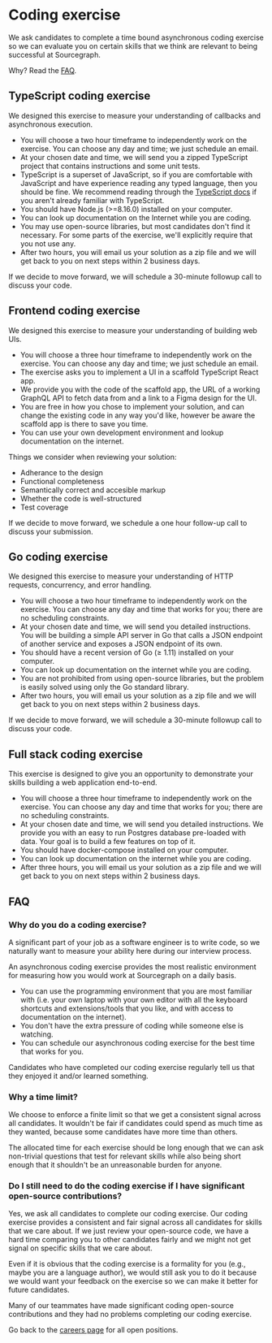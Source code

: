 # Coding exercise

We ask candidates to complete a time bound asynchronous coding exercise so we can evaluate you on certain skills that we think are relevant to being successful at Sourcegraph.

Why? Read the [FAQ](#FAQ).

## TypeScript coding exercise

We designed this exercise to measure your understanding of callbacks and asynchronous execution.

- You will choose a two hour timeframe to independently work on the exercise. You can choose any day and time; we just schedule an email.
- At your chosen date and time, we will send you a zipped TypeScript project that contains instructions and some unit tests.
- TypeScript is a superset of JavaScript, so if you are comfortable with JavaScript and have experience reading any typed language, then you should be fine. We recommend reading through the [TypeScript docs](https://www.typescriptlang.org/docs/handbook/basic-types.html) if you aren't already familiar with TypeScript.
- You should have Node.js (>=8.16.0) installed on your computer.
- You can look up documentation on the Internet while you are coding.
- You may use open-source libraries, but most candidates don't find it necessary. For some parts of the exercise, we'll explicitly require that you not use any.
- After two hours, you will email us your solution as a zip file and we will get back to you on next steps within 2 business days.

If we decide to move forward, we will schedule a 30-minute followup call to discuss your code.

## Frontend coding exercise

We designed this exercise to measure your understanding of building web UIs.

- You will choose a three hour timeframe to independently work on the exercise. You can choose any day and time; we just schedule an email.
- The exercise asks you to implement a UI in a scaffold TypeScript React app.
- We provide you with the code of the scaffold app, the URL of a working GraphQL API to fetch data from and a link to a Figma design for the UI.
- You are free in how you chose to implement your solution, and can change the existing code in any way you'd like, however be aware the scaffold app is there to save you time.
- You can use your own development environment and lookup documentation on the internet.

Things we consider when reviewing your solution:
- Adherance to the design
- Functional completeness
- Semantically correct and accesible markup
- Whether the code is well-structured
- Test coverage

If we decide to move forward, we schedule a one hour follow-up call to discuss your submission.

## Go coding exercise

We designed this exercise to measure your understanding of HTTP requests, concurrency, and error handling.

- You will choose a two hour timeframe to independently work on the exercise. You can choose any day and time that works for you; there are no scheduling constraints.
- At your chosen date and time, we will send you detailed instructions. You will be building a simple API server in Go that calls a JSON endpoint of another service and exposes a JSON endpoint of its own.
- You should have a recent version of Go (≥ 1.11) installed on your computer.
- You can look up documentation on the internet while you are coding.
- You are not prohibited from using open-source libraries, but the problem is easily solved using only the Go standard library.
- After two hours, you will email us your solution as a zip file and we will get back to you on next steps within 2 business days.

If we decide to move forward, we will schedule a 30-minute followup call to discuss your code.

## Full stack coding exercise

This exercise is designed to give you an opportunity to demonstrate your skills building a web application end-to-end.

- You will choose a three hour timeframe to independently work on the exercise. You can choose any day and time that works for you; there are no scheduling constraints.
- At your chosen date and time, we will send you detailed instructions. We provide you with an easy to run Postgres database pre-loaded with data. Your goal is to build a few features on top of it.
- You should have docker-compose installed on your computer.
- You can look up documentation on the internet while you are coding.
- After three hours, you will email us your solution as a zip file and we will get back to you on next steps within 2 business days.

## FAQ

### Why do you do a coding exercise?

A significant part of your job as a software engineer is to write code, so we naturally want to measure your ability here during our interview process.

An asynchronous coding exercise provides the most realistic environment for measuring how you would work at Sourcegraph on a daily basis.

- You can use the programming environment that you are most familiar with (i.e. your own laptop with your own editor with all the keyboard shortcuts and extensions/tools that you like, and with access to documentation on the internet).
- You don't have the extra pressure of coding while someone else is watching.
- You can schedule our asynchronous coding exercise for the best time that works for you.

Candidates who have completed our coding exercise regularly tell us that they enjoyed it and/or learned something.

### Why a time limit?

We choose to enforce a finite limit so that we get a consistent signal across all candidates. It wouldn't be fair if candidates could spend as much time as they wanted, because some candidates have more time than others.

The allocated time for each exercise should be long enough that we can ask non-trivial questions that test for relevant skills while also being short enough that it shouldn't be an unreasonable burden for anyone.

### Do I still need to do the coding exercise if I have significant open-source contributions?

Yes, we ask all candidates to complete our coding exercise. Our coding exercise provides a consistent and fair signal across all candidates for skills that we care about. If we just review your open-source code, we have a hard time comparing you to other candidates fairly and we might not get signal on specific skills that we care about.

Even if it is obvious that the coding exercise is a formality for you (e.g., maybe you are a language author), we would still ask you to do it because we would want your feedback on the exercise so we can make it better for future candidates.

Many of our teammates have made significant coding open-source contributions and they had no problems completing our coding exercise.

Go back to the [careers page](../../../company/careers.md) for all open positions.
